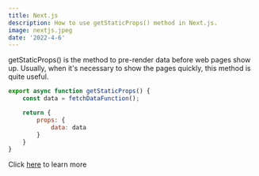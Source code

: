 ```yaml
---
title: Next.js
description: How to use getStaticProps() method in Next.js.
image: nextjs.jpeg
date: '2022-4-6'
---
```


getStaticProps() is the method to pre-render data before web pages show up. Usually, when it's necessary to show the pages quickly, this method is quite useful.

```js
export async function getStaticProps() {
    const data = fetchDataFunction();

    return {
        props: {
            data: data
        }
    }
}
```

Click [here]('https://nextjs.org/docs/basic-features/data-fetching/get-static-props') to learn more